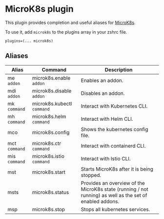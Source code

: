 # MicroK8s plugin

This plugin provides completion and useful aliases for [MicroK8s](https://microk8s.io/).

To use it, add `microk8s` to the plugins array in your zshrc file.

```
plugins=(... microk8s)
```

## Aliases

| Alias         | Command                    | Description                                                                                              |
|---------------|----------------------------|----------------------------------------------------------------------------------------------------------|
| me `addon`    | microk8s.enable `addon`    | Enables an addon.                                                                                        |
| mdi `addon`   | microk8s.disable `addon`   | Disables an addon.                                                                                       |
| mk `command`  | microk8s.kubectl `command` | Interact with Kubernetes CLI.                                                                            |
| mh `command`  | microk8s.helm `command`    | Interact with Helm CLI.                                                                                  |
| mco           | microk8s.config            | Shows the kubernetes config file.                                                                        |
| mct `command` | microk8s.ctr `command`     | Interact with containerd CLI.                                                                            |
| mis `command` | microk8s.istio `command`   | Interact with Istio CLI.                                                                                 |
| mst           | microk8s.start             | Starts MicroK8s after it is being stopped.                                                               |
| msts          | microk8s.status            | Provides an overview of the MicroK8s state (running / not running) as well as the set of enabled addons. |
| msp           | microk8s.stop              | Stops all kubernetes services.                                                                           |